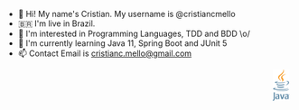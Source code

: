 - 👋 Hi! My name's Cristian. My username is @cristiancmello
- :brazil: I'm live in Brazil.
- 👀 I'm interested in Programming Languages, TDD and BDD \o/
- 🌱 I'm currently learning Java 11, Spring Boot and JUnit 5
- 📫 Contact Email is cristianc.mello@gmail.com

<div float="left" align="right">
    <img alt="java-icon" width="6%" src="./assets/img/java-logo.png">
</div>
